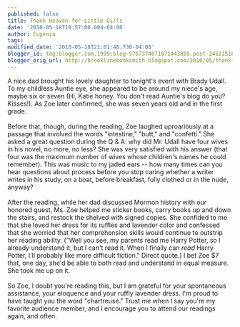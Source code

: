 ```yaml
---
published: false
title: Thank Heaven for Little Girls
date: '2010-05-18T19:57:00.004-04:00'
author: Eugenia
tags: 
modified_date: '2010-05-18T21:01:48.730-04:00'
blogger_id: tag:blogger.com,1999:blog-5767374071871443859.post-2462151887145939235
blogger_orig_url: http://brooklinebooksmith.blogspot.com/2010/05/thank-heaven-for-little-girls.html
---
```


A nice dad brought his lovely daughter to tonight's event with Brady Udall. To my childless Auntie eye, she appeared to be around my niece's age, maybe six or seven (Hi, Katie honey. You don't read Auntie's blog do you? Kisses!). As Zoe later confirmed, she was seven years old and in the first grade.<br /><br />Before that, though, during the reading, Zoe laughed uproariously at a passage that involved the words "intestine," "butt," and "confetti." She asked a great question during the Q & A: why did Mr. Udall have four wives in his novel, no more, no less? She was very satisfied with his answer (that four was the maximum number of wives whose children's names he could remember). This was music to my jaded ears -- how many times can you hear questions about process before you stop caring whether a writer writes in his study, on a boat, before breakfast, fully clothed or in the nude, anyway?<br /><br />After the reading, while her dad discussed Mormon history with our honored guest, Ms. Zoe helped me sticker books, carry books up and down the stairs, and restock the shelved with signed copies. She confided to me that she loved her dress for its ruffles and lavender color and confessed that she worried that her comprehension skills would continue to outstrip her reading ability. ("Well you see, my parents read me Harry Potter, so I already understand it, but I can't read it. When I finally can <i>read</i> Harry Potter, I'll probably like more difficult fiction." Direct quote.) I bet Zoe $7 that, one day, she'd be able to both read and understand in equal measure. She took me up on it.<br /><br />So Zoe, I doubt you're reading this, but I am grateful for your spontaneous assistance, your eloquence and your ruffly lavender dress. I'm proud to have taught you the word "chartreuse." Trust me when I say you're my favorite audience member, and I encourage you to attend our readings again, and often.